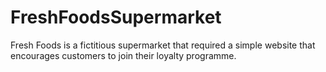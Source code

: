 # FreshFoodsSupermarket
Fresh Foods is a fictitious supermarket that required a simple website that encourages customers to join their loyalty programme.
